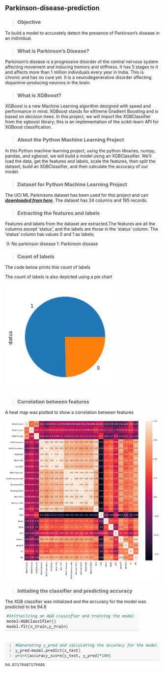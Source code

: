## Parkinson-disease-prediction



> ### Objective

To build a model to accurately detect the presence of Parkinson’s disease in an individual.



> ### What is Parkinson’s Disease?

Parkinson’s disease is a progressive disorder of the central nervous system affecting movement and inducing tremors and stiffness. It has 5 stages to it and affects more than 1 million individuals every year in India. This is chronic and has no cure yet. It is a neurodegenerative disorder affecting dopamine-producing neurons in the brain.



> ### What is XGBoost?

XGBoost is a new Machine Learning algorithm designed with speed and performance in mind. XGBoost stands for eXtreme Gradient Boosting and is based on decision trees. In this project, we will import the XGBClassifier from the xgboost library; this is an implementation of the scikit-learn API for XGBoost classification.



> ### About the Python Machine Learning Project

In this Python machine learning project, using the python libraries, numpy, pandas, and xgboost, we will build a model using an XGBClassifier. We’ll load the data, get the features and labels, scale the features, then split the dataset, build an XGBClassifier, and then calculate the accuracy of our model.



> ### Dataset for Python Machine Learning Project

The UCI ML Parkinsons dataset has been used for this project and can [***downloaded from here***](https://archive.ics.uci.edu/ml/machine-learning-databases/parkinsons/). The     dataset has 24 columns and 195 records.



> ### Extracting the features and labels

Features and labels from the dataset are extracted.The features are all the columns except ‘status’, and the labels are those in the ‘status’ column. The ‘status’ column has values 0 and 1 as labels; 

​                                      0: No parkinson disease    1: Parkinson disease



> ### Count of labels

The code below prints thie count of labels

The count of labels is also depicted using a pie chart

<img src="./pie_chart.png" alt="pie-chart" style="zoom:150%;" />

> ### Correlation between features

A heat map was plotted to show a correlation between features

![corr](./correlation_heatmap.png)

> ### Initiating the classifier and predicting accuracy

The XGB classifier was initialized and the accuracy for the model was predicted to be 94.8

![ini](./classifier.PNG)

​                                      ![accuracy](./accuracy.PNG)